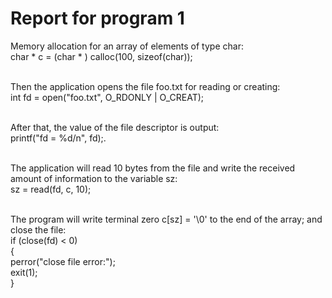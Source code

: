# Report for program 1
Memory allocation for an array of elements of type char: </br>
char * c = (char * ) calloc(100, sizeof(char));</br></br>

Then the application opens the file foo.txt for reading or creating: </br>
int fd = open("foo.txt", O_RDONLY | O_CREAT);</br></br>

After that, the value of the file descriptor is output: </br>
printf("fd = %d/n", fd);.</br> </br>

The application will read 10 bytes from the file and write the received amount of information to the variable sz: </br>
sz = read(fd, c, 10);</br></br>

The program will write terminal zero c[sz] = '\0' to the end of the array; and close the file: </br>
if (close(fd) < 0)</br>
{</br>
perror("close file error:");</br>
exit(1);</br>
}</br></br>
